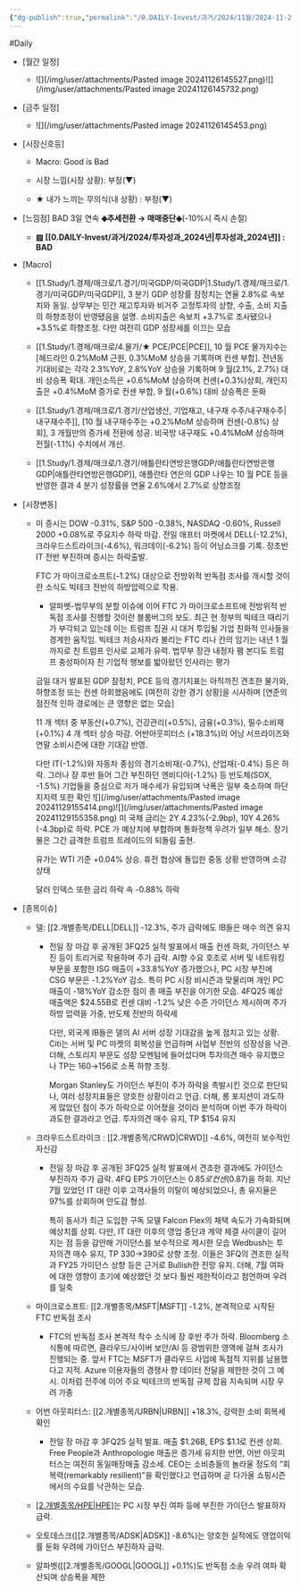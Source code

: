 ```yaml
---
{"dg-publish":true,"permalink":"/0.DAILY-Invest/과거/2024/11월/2024-11-28/","created":"2024-11-28T13:44:12.106+09:00","updated":"2025-08-06T13:55:57.427+09:00"}
---
```


#Daily 


- [월간 일정]
	- ![](/img/user/attachments/Pasted image 20241126145527.png)![](/img/user/attachments/Pasted image 20241126145732.png)

- [금주 일정]
	- ![](/img/user/attachments/Pasted image 20241126145453.png)




- [시장신호등]
	- Macro: Good is Bad
	  
	- 시장 느낌(시장 상황): 부정(▼)
	- ★ 내가 느끼는 무의식(내 상황) : 부정(▼)




- [느낌점] BAD 3일 연속 **◈추세전환 → 매매중단◈**(-10%시 즉시 손절)
	  
	- **▨ [[0.DAILY-Invest/과거/2024/투자성과_2024년\|투자성과_2024년]] : BAD**





- [Macro]
	- [[1.Study/1.경제/매크로/1.경기/미국GDP/미국GDP\|1.Study/1.경제/매크로/1.경기/미국GDP/미국GDP]], 3 분기 GDP 성장률 잠정치는 연율 2.8%로 속보치와 동일. 상무부는 민간 재고투자와 비거주 고정투자의 상향, 수출, 소비 지출의 하향조정이 반영됐음을 설명. 소비지출은 속보치 +3.7%로 조사됐으나 +3.5%로 하향조정. 다만 여전히 GDP 성장세를 이끄는 모습
	  
	- [[1.Study/1.경제/매크로/4.물가/★ PCE/PCE\|PCE]], 10 월 PCE 물가지수는 [헤드라인 0.2%MoM 근원, 0.3%MoM 상승을 기록하며 컨센 부합]. 전년동기대비로는 각각 2.3%YoY, 2.8%YoY 상승을 기록하며 9 월(2.1%, 2.7%) 대비 상승폭 확대. 개인소득은 +0.6%MoM 상승하며 컨센(+0.3%)상회, 개인지출은 +0.4%MoM 증가로 컨센 부합, 9 월(+0.6%) 대비 상승폭은 둔화
	  
	- [[1.Study/1.경제/매크로/1.경기/산업생산, 기업재고, 내구재 수주/내구재수주\|내구재수주]], [10 월 내구재수주는 +0.2%MoM 상승하며 컨센(-0.8%) 상회], 3 개월만의 증가세 전환에 성공. 비국방 내구재도 +0.4%MoM 상승하며 전월(-1.1%) 수치에서 개선. 
	  
	- [[1.Study/1.경제/매크로/1.경기/애틀란타연방은행GDP/애틀란타연방은행GDP\|애틀란타연방은행GDP]], 애플란타 연은의 GDP 나우는 10 월 PCE 등을 반영한 결과 4 분기 성장률을 연율 2.6%에서 2.7%로 상향조정




- [시장변동]
	- 미 증시는 DOW -0.31%, S&P 500 -0.38%, NASDAQ -0.60%, Russell 2000 +0.08%로 주요지수 하락 마감. 전일 애프터 마켓에서 DELL(-12.2%), 크라우드스트라이크(-4.6%), 워크데이(-6.2%) 등이 어닝쇼크를 기록. 장초반 IT 전반 부진하며 증시는 하락출발. 
	  
	  FTC 가 마이크로소프트(-1.2%) 대상으로 전방위적 반독점 조사를 개시할 것이란 소식도 빅테크 전반의 하방압력으로 작용. 
	  
	  - 알파벳-법무부의 분할 이슈에 이어 FTC 가 마이크로소프트에 전방위적 반독점 조사를 진행할 것이란 블룸버그의 보도. 최근 현 정부의 빅테크 때리기가 부각되고 있는데 이는 트럼프 집권 시 대거 투입될 기업 친화적 인사들을 경계한 움직임. 빅테크 저승사자라 불리는 FTC 리나 칸의 임기는 내년 1 월까지로 친 트럼프 인사로 교체가 유력. 법무부 장관 내정자 팸 본디도 트럼프 충성파이자 친 기업적 행보를 밟아왔던 인사라는 평가
	  
	  금일 대거 발표된 GDP 잠정치, PCE 등의 경기지표는 아직까진 견조한 물가와, 하향조정 또는 컨센 하회했음에도 [여전히 강한 경기 상황]을 시사하며 [연준의 점진적 인하 경로에는 큰 영향은 없는 모습]
	  
	  11 개 섹터 중 부동산(+0.7%), 건강관리(+0.5%), 금융(+0.3%), 필수소비재(+0.1%) 4 개 섹터 상승 마감. 어반아웃피터스 (+18.3%)의 어닝 서프라이즈와 연말 소비시즌에 대한 기대감 반영. 
	  
	  다만 IT(-1.2%)와 자동차 중심의 경기소비재(-0.7%), 산업재(-0.4%) 등은 하락. 그러나 장 후반 들어 그간 부진하던 엔비디아(-1.2%) 등 반도체(SOX, -1.5%) 기업들을 중심으로 저가 매수세가 유입되며 낙폭은 일부 축소하며 하단 지지력 또한 확인 
	  ![](/img/user/attachments/Pasted image 20241129155414.png)![](/img/user/attachments/Pasted image 20241129155358.png)
	  미 국채 금리는 2Y 4.23%(-2.9bp), 10Y 4.26%(-4.3bp)로 하락. PCE 가 예상치에 부합하며 통화정책 우려가 일부 해소. 장기물은 그간 급격한 트럼프 트레이드의 되돌림 출현. 
	  
	  유가는 WTI 기준 +0.04% 상승. 휴전 협상에 돌입한 중동 상황 반영하며 소강상태
	  
	  달러 인덱스 또한 금리 하락 속 -0.88% 하락





- [종목이슈]
	- 델: [[2.개별종목/DELL\|DELL]] -12.3%, 주가 급락에도 IB들은 매수 의견 유지
		- 전일 장 마감 후 공개된 3FQ25 실적 발표에서 매출 컨센 하회, 가이던스 부진 등이 트리거로 작용하며 주가 급락. AI향 수요 호조로 서버 및 네트워킹 부문을 포함한 ISG 매출이 +33.8%YoY 증가했으나, PC 시장 부진에 CSG 부문은 -1.2%YoY 감소. 특히 PC 시장 비시즌과 맞물리며 개인 PC 매출이 -18%YoY 감소한 점이 총 매출 부진을 야기한 모습. 4FQ25 예상 매출액은 $24.55B로 컨센 대비 -1.2% 낮은 수준 가이던스 제시하며 주가 하방 압력을 가중, 반도체 전반의 하락세
		  
		  다만, 외국계 IB들은 델의 AI 서버 성장 기대감을 높게 점치고 있는 상황. Citi는 서버 및 PC 마켓의 회복성을 언급하며 사업부 전반의 성장성을 낙관. 더해, 스토리지 부문도 성장 모멘텀에 들어섰다며 투자의견 매수 유지했으나 TP는 $160→$156로 소폭 하향 조정. 
		  
		  Morgan Stanley도 가이던스 부진이 주가 하락을 촉발시킨 것으로 판단되나, 여러 성장지표들은 양호한 상황이라고 언급. 더해, 롱 포지션이 과도하게 많았던 점이 주가 하락으로 이어졌을 것이라 분석하며 이번 주가 하락이 과도한 결과라고 언급. 투자의견 매수 유지, TP $154 유지
		  
	- 크라우드스트라이크 : [[2.개별종목/CRWD\|CRWD]] -4.6%, 여전히 보수적인 자신감
		- 전일 장 마감 후 공개된 3FQ25 실적 발표에서 견조한 결과에도 가이던스 부진하자 주가 급락. 4FQ EPS 가이던스는 $0.85로 컨센($0.87)을 하회. 지난 7월 있었던 IT 대란 이후 고객사들의 이탈이 예상되었으나, 총 유지율은 97%를 상회하며 안도감 형성. 
		  
		  특히 동사가 최근 도입한 구독 모델 Falcon Flex의 채택 속도가 가속화되며 예상치를 상회. 다만, IT 대란 이후의 영업 중단과 계약 체결 사이클이 길어지는 점 등을 감안해 가이던스를 보수적으로 제시한 모습 Wedbush는 투자의견 매수 유지, TP $330→$390로 상향 조정. 이들은 3FQ의 견조한 실적과 FY25 가이던스 상향 등은 근거로 Bullish한 전망 유지. 더해, 7월 여파에 대한 영향이 초기에 예상했던 것 보다 훨씬 제한적이라고 첨언하며 우려를 일축
		  
	- 마이크로소프트: [[2.개별종목/MSFT\|MSFT]] -1.2%, 본격적으로 시작된 FTC 반독점 조사
		- FTC의 반독점 조사 본격적 착수 소식에 장 후반 주가 하락. Bloomberg 소식통에 따르면, 클라우드/사이버 보안/AI 등 광범위한 영역에 걸쳐 조사가 진행되는 중. 앞서 FTC는 MSFT가 클라우드 사업에 독점적 지위를 남용했다고 지적. Azure 이용자들의 경쟁사 향 데이터 전달을 제한한 것이 그 예시. 이처럼 전주에 이어 주요 빅테크의 반독점 규제 잡음 지속되며 시장 우려 가중
		  
	- 어번 아웃피터스: [[2.개별종목/URBN\|URBN]] +18.3%, 강력한 소비 회복세 확인
		- 전일 장 마감 후 3FQ25 실적 발표. 매출 $1.26B, EPS $1.1로 컨센 상회. Free People과 Anthropologie 매출은 증가세 유지한 반면, 어반 아웃피터스는 여전히 동일매장매출 감소세. CEO는 소비층들의 놀라울 정도의 “회복력(remarkably resilient)”을 확인했다고 언급하며 곧 다가올 쇼핑시즌에서의 수요를 낙관하는 모습.
		  
	- [[2.개별종목/HPE\|HPE]](-11.4%)는 PC 시장 부진 여파 등에 부진한 가이던스 발표하자 급락.
	  
	- 오토데스크([[2.개별종목/ADSK\|ADSK]] -8.6%)는 양호한 실적에도 영업이익률 둔화 우려에 가이던스 부진하자 급락.
	  
	- 알파벳([[2.개별종목/GOOGL\|GOOGL]] +0.1%)도 반독점 소송 우려 여파 확산되며 상승폭을 제한
